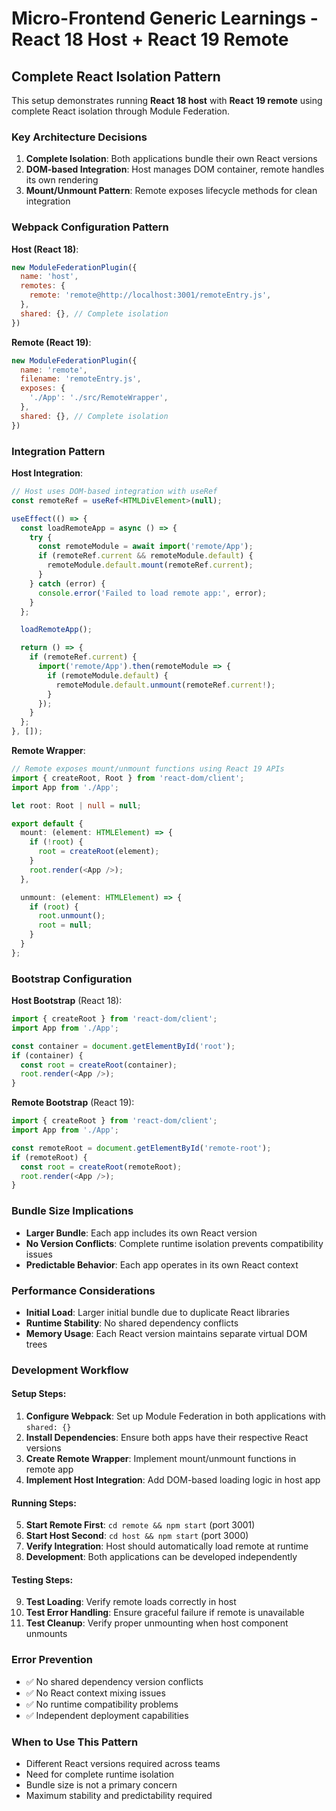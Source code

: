 # Micro-Frontend Generic Learnings - React 18 Host + React 19 Remote

## Complete React Isolation Pattern

This setup demonstrates running **React 18 host** with **React 19 remote** using complete React isolation through Module Federation.

### Key Architecture Decisions

1. **Complete Isolation**: Both applications bundle their own React versions
2. **DOM-based Integration**: Host manages DOM container, remote handles its own rendering
3. **Mount/Unmount Pattern**: Remote exposes lifecycle methods for clean integration

### Webpack Configuration Pattern

**Host (React 18)**:
```javascript
new ModuleFederationPlugin({
  name: 'host',
  remotes: {
    remote: 'remote@http://localhost:3001/remoteEntry.js',
  },
  shared: {}, // Complete isolation
})
```

**Remote (React 19)**:
```javascript
new ModuleFederationPlugin({
  name: 'remote',
  filename: 'remoteEntry.js',
  exposes: {
    './App': './src/RemoteWrapper',
  },
  shared: {}, // Complete isolation
})
```

### Integration Pattern

**Host Integration**:
```typescript
// Host uses DOM-based integration with useRef
const remoteRef = useRef<HTMLDivElement>(null);

useEffect(() => {
  const loadRemoteApp = async () => {
    try {
      const remoteModule = await import('remote/App');
      if (remoteRef.current && remoteModule.default) {
        remoteModule.default.mount(remoteRef.current);
      }
    } catch (error) {
      console.error('Failed to load remote app:', error);
    }
  };

  loadRemoteApp();

  return () => {
    if (remoteRef.current) {
      import('remote/App').then(remoteModule => {
        if (remoteModule.default) {
          remoteModule.default.unmount(remoteRef.current!);
        }
      });
    }
  };
}, []);
```

**Remote Wrapper**:
```typescript
// Remote exposes mount/unmount functions using React 19 APIs
import { createRoot, Root } from 'react-dom/client';
import App from './App';

let root: Root | null = null;

export default {
  mount: (element: HTMLElement) => {
    if (!root) {
      root = createRoot(element);
    }
    root.render(<App />);
  },

  unmount: (element: HTMLElement) => {
    if (root) {
      root.unmount();
      root = null;
    }
  }
};
```

### Bootstrap Configuration

**Host Bootstrap** (React 18):
```typescript
import { createRoot } from 'react-dom/client';
import App from './App';

const container = document.getElementById('root');
if (container) {
  const root = createRoot(container);
  root.render(<App />);
}
```

**Remote Bootstrap** (React 19):
```typescript
import { createRoot } from 'react-dom/client';
import App from './App';

const remoteRoot = document.getElementById('remote-root');
if (remoteRoot) {
  const root = createRoot(remoteRoot);
  root.render(<App />);
}
```

### Bundle Size Implications

- **Larger Bundle**: Each app includes its own React version
- **No Version Conflicts**: Complete runtime isolation prevents compatibility issues
- **Predictable Behavior**: Each app operates in its own React context

### Performance Considerations

- **Initial Load**: Larger initial bundle due to duplicate React libraries
- **Runtime Stability**: No shared dependency conflicts
- **Memory Usage**: Each React version maintains separate virtual DOM trees

### Development Workflow

#### Setup Steps:
1. **Configure Webpack**: Set up Module Federation in both applications with `shared: {}`
2. **Install Dependencies**: Ensure both apps have their respective React versions
3. **Create Remote Wrapper**: Implement mount/unmount functions in remote app
4. **Implement Host Integration**: Add DOM-based loading logic in host app

#### Running Steps:
5. **Start Remote First**: `cd remote && npm start` (port 3001)
6. **Start Host Second**: `cd host && npm start` (port 3000)
7. **Verify Integration**: Host should automatically load remote at runtime
8. **Development**: Both applications can be developed independently

#### Testing Steps:
9. **Test Loading**: Verify remote loads correctly in host
10. **Test Error Handling**: Ensure graceful failure if remote is unavailable
11. **Test Cleanup**: Verify proper unmounting when host component unmounts

### Error Prevention

- ✅ No shared dependency version conflicts
- ✅ No React context mixing issues
- ✅ No runtime compatibility problems
- ✅ Independent deployment capabilities

### When to Use This Pattern

- Different React versions required across teams
- Need for complete runtime isolation
- Bundle size is not a primary concern
- Maximum stability and predictability required